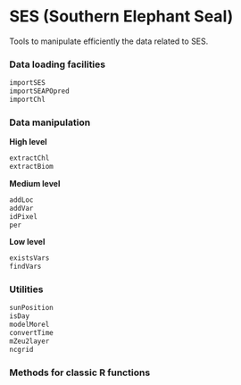 # SES (Southern Elephant Seal)

Tools to manipulate efficiently the data related to SES.

### Data loading facilities

```S
importSES
importSEAPOpred
importChl
```

### Data manipulation

  **High level**
  ```S
  extractChl
  extractBiom
  ```
  
  **Medium level**
  ```S
  addLoc
  addVar
  idPixel
  per
  ```
  **Low level**
  ```S
  existsVars
  findVars
  ```
  
### Utilities 

```S
sunPosition
isDay
modelMorel
convertTime
mZeu2layer
ncgrid
```

### Methods for classic R functions